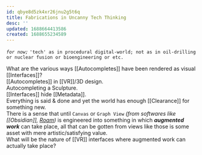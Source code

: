 ```yaml
---
id: qbye8d5zk4xr26jnu2g5t6q
title: Fabrications in Uncanny Tech Thinking
desc: ''
updated: 1688664413586
created: 1688655234589
---
```


_`for now;`_ `'tech' as in procedural digital-world; not as in oil-drilling or nuclear fusion or bioengineering or etc.`

What are the various ways [[Autocompletes]] have been rendered as visual [[Interfaces]]?  
[[Autocompletes]] in [[VR]]/3D design.  
Autocompleting a Sculpture.  
[[Interfaces]] hide [[Metadata]].  
Everything is said & done and yet the world has enough [[Clearance]] for something new.  
There is a sense that until `Canvas` or `Graph View` _(from softwares like [[Obsidian]], [Roam]())_ is engineered into something in which **_augmented work_** can take place, all that can be gotten from views like those is some asset with mere artistic/satisfying value.  
What will be the nature of [[VR]] interfaces where augmented work can actually take place?  
